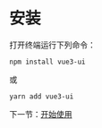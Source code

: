 # 安装

打开终端运行下列命令：

```
npm install vue3-ui
```

或

```
yarn add vue3-ui
```

下一节：[开始使用](#/doc/get-started)
